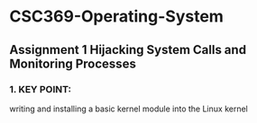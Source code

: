 # CSC369-Operating-System

## Assignment 1 Hijacking System Calls and Monitoring Processes

### 1. KEY POINT:
writing and installing a basic kernel module into the Linux kernel




